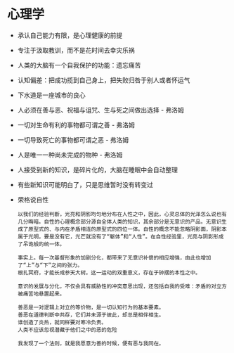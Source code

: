 # 心理学

* 承认自己能力有限，是心理健康的前提

* 专注于汲取教训，而不是花时间去幸灾乐祸

* 人类的大脑有一个自我保护的功能：遗忘痛苦

* 认知偏差：把成功揽到自己身上，把失败归咎于别人或者怀运气

* 下水道是一座城市的良心

* 人必须在善与恶、祝福与诅咒、生与死之间做出选择 - 弗洛姆

* 一切对生命有利的事物都可谓之善  - 弗洛姆

* 一切导致死亡的事物都可谓之恶  - 弗洛姆

* 人是唯一一种尚未完成的物种 - 弗洛姆

* 人接受到新的知识，是碎片化的，大脑在睡眠中会自动整理

* 有些新知识可能明白了，只是思维暂时没有转变过

* 荣格说自性

  ```
  以我们的经验判断，光亮和阴影均匀地分布在人性之中，因此，心灵总体的光泽怎么说也有几分晦暗。自性的心理概念部分源自全体人类的知识，其余部分是无意识的产品。无意识生成了原型式的、与内在矛盾相连的原型式的四位一体。自性的概念不能忽略阴影面，阴影本属于光明，要是没有它，光芒就没有了“躯体”和“人性”。在自性经验里，光亮与阴影形成了吊诡般的统一体。

  事实上。每一次基督形象的加剧分化，都带来了无意识补偿的相应增强，由此也增加了“上”与“下”之间的张力。
  根扎冥府，才能长成参天大树。这一运动的双重意义，存在于钟摆的本性之中。

  意识的发展与分化，不仅会具有威胁性的冲突意思出现，还包括自我的受难：矛盾的对立方被痛苦地悬置起来。

  善恶是一对逻辑上对立的等价物，是一切认知行为的基本要素。
  善恶在道德判断中共存，它们并未源于彼此，却总是相伴相生。
  谁创造了炎热，就同样要对寒冷负责。
  人类不应该忽视潜藏于他们之中的恶的危险

  我发现了一个法则，就是我愿意为善的时候，便有恶与我同在。
  ```

  ​

  ​

